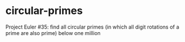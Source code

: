 # circular-primes
Project Euler #35: find all circular primes (in which all digit rotations of a prime are also prime) below one million
